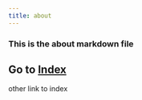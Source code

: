 ```yaml
---
title: about
---
```


### This is the about markdown file

## Go to [Index](/index)
<nuxt-link to="/index">other link to index</nuxt-link>   